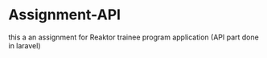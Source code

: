 # Assignment-API
this a an assignment for Reaktor trainee program application (API part done in laravel)
